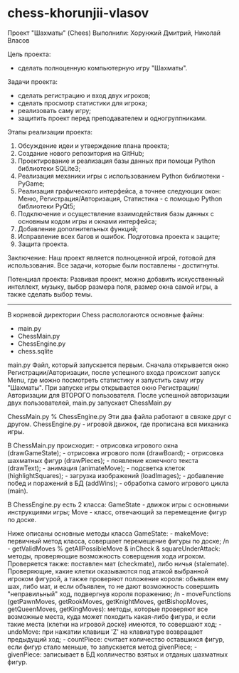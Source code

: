 # chess-khorunjii-vlasov

Проект "Шахматы" (Chees)
Выполнили: Хорунжий Дмитрий, Николай Власов

Цель проекта: 
  - сделать полноценную компьютерную игру "Шахматы".

Задачи проекта:
  - сделать регистрацию и вход двух игроков;
  - сделать просмотр статистики для игрока;
  - реализовать саму игру;
  - защитить проект перед преподавателем и одногруппниками.

Этапы реализации проекта:
  1) Обсуждение идеи и утверждение плана проекта;
  2) Создание нового репозитория на GitHub;
  3) Проектирование и реализация базы данных при помощи Python библиотеки SQLite3;
  4) Реализация механики игры с использованием Python библиотеки - PyGame;
  5) Реализация графического интерфейса, а точнее следующих окон: Меню, Регистрация/Авторизация, Статистика - с помощью Python библиотеки PyQt5;
  6) Подключение и осуществление взаимодействия базы данных с основным кодом игры и окнами интерфейса;
  7) Добавление дополнительных функций;
  8) Исправление всех багов и ошибок. Подготовка проекта к защите;
  9) Защита проекта.
  
Заключение:
  Наш проект является полноценной игрой, готовой для использования. 
  Все задачи, которые были поставлены - достигнуты.
  
Потенциал проекта:
  Развивая проект, можно добавить искусственный интеллект, музыку, выбор размера поля, размер окна самой игры, а также сделать выбор темы.
  
________________________________________________________________________________________________________________________________________________


В корневой директории Chess распологаются основные файны:
  - main.py
  - ChessMain.py
  - ChessEngine.py
  - chess.sqlite
  
main.py
  Файл, который запускается первым.
  Сначала открывается окно Регистрации/Авторизации, после успешного входа происхоит запуск Menu, где можно посмотреть статистику и запустить саму игру "Шахматы".
  При запуске игры открывается окно Регистрации/Авторизации для ВТОРОГО пользователя.
  После успешной авторизации двух пользователей, main.py запускает ChessMain.py
  
ChessMain.py % ChessEngine.py
  Эти два файла работают в связке друг с другом.
  ChessEngine.py - игровой движок, где прописана вся миханика игры.
  
  В ChessMain.py происходит:
    - отрисовка игрового окна (drawGameState);
    - отрисовка игрового поля (drawBoard);
    - отрисовка шахматных фигур (drawPieces);
    - появление конечного текста (drawText);
    - анимация (animateMove);
    - подсветка клеток (highlightSquares);
    - загрузка изображений (loadImages);
    - добавление побед и поражений в БД (addWins);
    - обработка самого игрового цикла (main).
    
  В ChessEngine.py есть 2 класса: GameState - движок игры с основными инструкциями игры; Move - класс, отвечающий за перемещение фигур по доске.
  
  Ниже описаны основные методы класса GameState:
    - makeMove: первичный метод класса, совершает перемещение фигуры по доске; /n
    - getValidMoves % getAllPossibleMove & inCheck & squareUnderAttack: методы, проверяющие возможность соверщения хода игроком. Проверяется также: поставлен мат (checkmate),         либо ничья (stalemate). Проверяющие, какие клетки оказываются под атакой выбранной игроком фигурой, а также проверяют положение короля: объявлен ему шах, либо мат, и если       объявлен, то не дают возможность совершить "неправильный" ход, подвергнув короля поражению; /n
    - moveFunctions (getPawnMoves, getRookMoves, getKnightMoves, getBishopMoves, getQueenMoves, getKingMoves): методы, которые проверяют все возможные места, куда может               походить какая-либо фигура, и если такие места (клетки на игровой доске) имеются, то совершают ход;
    - undoMove: при нажатии клавиши 'Z' на клавиатуре возвращает предыдущий ход;
    - countPiece: считает количество оставшихся фигур, если фигур стало меньше, то запускается метод givenPiece;
    - givenPiece: записывает в БД колличество взятых и отданых шахматных фигур.
